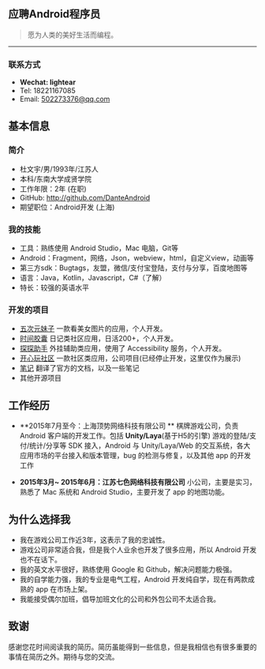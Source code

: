 ## 应聘Android程序员

> 愿为人类的美好生活而编程。


-------------------

### 联系方式
- **Wechat: lightear**
- Tel: 18221167085
- Email: 502273376@qq.com

## 基本信息

### 简介
- 杜文宇/男/1993年/江苏人
- 本科/东南大学成贤学院
- 工作年限：2年 (在职)
- GitHub: http://github.com/DanteAndroid
- 期望职位：Android开发 (上海)

### 我的技能

- 工具：熟练使用 Android Studio，Mac 电脑，Git等
- Android：Fragment，网络，Json，webview，html，自定义view，动画等
- 第三方sdk：Bugtags，友盟，微信/支付宝登陆，支付与分享，百度地图等
- 语言：Java，Kotlin，Javascript，C#（了解）
- 特长：较强的英语水平

### 开发的项目

- [五次元妹子](https://www.coolapk.com/apk/170349) 一款看美女图片的应用，个人开发。
-  [时间胶囊](https://www.coolapk.com/apk/135407) 日记类社区应用，日活200+，个人开发。
- [探探助手](https://www.coolapk.com/apk/167102) 外挂辅助类应用，使用了 Accessibility 服务，个人开发。
- [开心玩社区](https://github.com/DanteAndroid/HappiPlay) 一款社区类应用，公司项目(已经停止开发，这里仅作为展示)
- [笔记](https://github.com/DanteAndroid/TrainingNote) 翻译了官方的文档，以及一些笔记
- 其他开源项目

## 工作经历

- **2015年7月至今：上海顶势网络科技有限公司 **
棋牌游戏公司，负责 Android 客户端的开发工作。包括 **Unity/Laya**(基于H5的引擎) 游戏的登陆/支付/统计/分享等 SDK 接入，Android 与 Unity/Laya/Web 的交互系统，各大应用市场的平台接入和版本管理，bug 的检测与修复，以及其他 app 的开发工作

- **2015年3月~ 2015年6月：江苏七色网络科技有限公司**
小公司，主要是实习，熟悉了 Mac 系统和 Android Studio，主要开发了 app 的地图功能。
 
## 为什么选择我

- 我在游戏公司工作近3年，这表示了我的忠诚性。
- 游戏公司非常适合我，但是我个人业余也开发了很多应用，所以 Android 开发也不在话下。
- 我的英文水平很好，熟练使用 Google 和 Github，解决问题能力极强。
- 我的自学能力强，我的专业是电气工程，Android 开发纯自学，现在有两款成熟的 app 在市场上架。
- 我能接受偶尔加班，倡导加班文化的公司和外包公司不太适合我。

## 致谢
感谢您花时间阅读我的简历。简历虽能得到一些信息，但是我相信也有很多重要的事情在简历之外。期待与您的交流。
